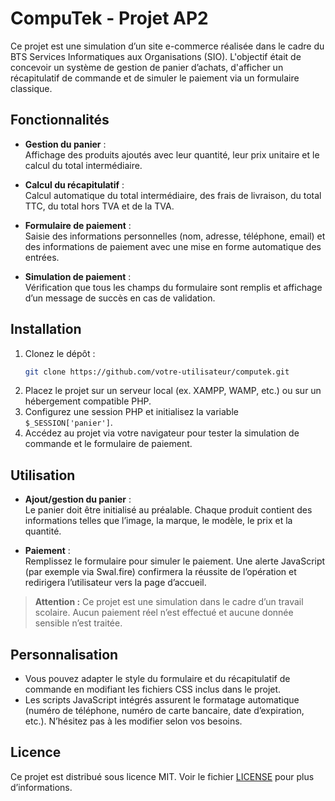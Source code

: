 # CompuTek - Projet AP2

Ce projet est une simulation d’un site e-commerce réalisée dans le cadre du BTS Services Informatiques aux Organisations (SIO). L'objectif était de concevoir un système de gestion de panier d’achats, d'afficher un récapitulatif de commande et de simuler le paiement via un formulaire classique.

## Fonctionnalités

- **Gestion du panier** :  
  Affichage des produits ajoutés avec leur quantité, leur prix unitaire et le calcul du total intermédiaire.

- **Calcul du récapitulatif** :  
  Calcul automatique du total intermédiaire, des frais de livraison, du total TTC, du total hors TVA et de la TVA.

- **Formulaire de paiement** :  
  Saisie des informations personnelles (nom, adresse, téléphone, email) et des informations de paiement avec une mise en forme automatique des entrées.

- **Simulation de paiement** :  
  Vérification que tous les champs du formulaire sont remplis et affichage d’un message de succès en cas de validation.

## Installation

1. Clonez le dépôt :
    ```bash
    git clone https://github.com/votre-utilisateur/computek.git
    ```
2. Placez le projet sur un serveur local (ex. XAMPP, WAMP, etc.) ou sur un hébergement compatible PHP.
3. Configurez une session PHP et initialisez la variable `$_SESSION['panier']`.
4. Accédez au projet via votre navigateur pour tester la simulation de commande et le formulaire de paiement.

## Utilisation

- **Ajout/gestion du panier** :  
  Le panier doit être initialisé au préalable. Chaque produit contient des informations telles que l’image, la marque, le modèle, le prix et la quantité.

- **Paiement** :  
  Remplissez le formulaire pour simuler le paiement. Une alerte JavaScript (par exemple via Swal.fire) confirmera la réussite de l’opération et redirigera l’utilisateur vers la page d’accueil.

> **Attention :** Ce projet est une simulation dans le cadre d’un travail scolaire. Aucun paiement réel n’est effectué et aucune donnée sensible n’est traitée.

## Personnalisation

- Vous pouvez adapter le style du formulaire et du récapitulatif de commande en modifiant les fichiers CSS inclus dans le projet.
- Les scripts JavaScript intégrés assurent le formatage automatique (numéro de téléphone, numéro de carte bancaire, date d’expiration, etc.). N’hésitez pas à les modifier selon vos besoins.

## Licence

Ce projet est distribué sous licence MIT. Voir le fichier [LICENSE](LICENSE) pour plus d’informations.

